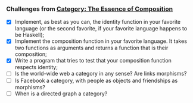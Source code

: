 ### Challenges from [Category: The Essence of Composition](https://bartoszmilewski.com/2014/11/04/category-the-essence-of-composition/)

- [x] Implement, as best as you can, the identity function in your favorite language (or the second favorite, if your favorite language happens to be Haskell);
- [x] Implement the composition function in your favorite language. It takes two functions as arguments and returns a function that is their composition;
- [x] Write a program that tries to test that your composition function respects identity;
- [ ] Is the world-wide web a category in any sense? Are links morphisms?
- [ ] Is Facebook a category, with people as objects and friendships as morphisms?
- [ ] When is a directed graph a category?
